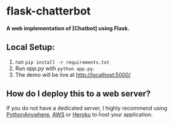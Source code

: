 # flask-chatterbot

#### A web implementation of [Chatbot] using Flask.

## Local Setup:
 1. run `pip install -r requirements.txt`
 2. Run *app.py* with `python app.py`.
 3. The demo will be live at [http://localhost:5000/](http://localhost:5000/)

## How do I deploy this to a web server?
If you do not have a dedicated server, I highly recommend using [PythonAnywhere](https://www.pythonanywhere.com/), [AWS](https://aws.amazon.com/getting-started/projects/deploy-python-application/) or [Heroku](https://devcenter.heroku.com/articles/getting-started-with-python#introduction) to host your application.

